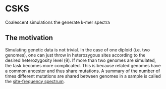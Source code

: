 # CSKS
Coalescent simulations the generate k-mer spectra

## The motivation
Simulating genetic data is not trivial. In the case of one diploid (i.e. two genomes), one can just throw in heterozygous sites according to the desired heterozygosity level (θ). If more than two genomes are simulated, the task becomes more complicated. This is because related genomes have a common ancestor and thus share mutations. A summary of the number of times different mutations are shared between genomes in a sample is called the [site-frequency spectrum](https://en.wikipedia.org/wiki/Allele_frequency_spectrum).
